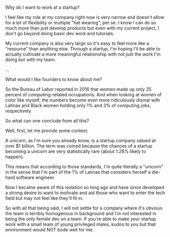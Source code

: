 Why do I want to work at a startup?

I feel like my role at my company right now is very narrow and doesn't allow for a lot of flexibility or multiple "hat wearing", per se. I know I can do so much more than just develop products but even with my current project, I don't go beyond doing basic dev work and tutorials.

My current company is also very large so it's easy to feel more like a "resource" than anything else. Through a startup, I'm hoping I'll be able to actually cultivate a more meaningful relationship with not just the work I'm doing but with my team.

...

What would I like founders to know about me?

So the Bureau of Labor reported in 2016 that women made up only 25 percent of computing-related occupations. And when looking at women of color like myself, the numbers become even more ridiculously dismal with Latinas and Black women holding only 1% and 3% of computing jobs, respectively.

So what can one conclude from all this?

Well, first, let me provide some context.

A unicorn, as I'm sure you already know, is a startup company valued at over $1 billion. The term was coined because the chances of a startup becoming a unicorn are very statistically rare (about 1.28% likely to happen).

This means that according to those standards, I'm quite literally a "unicorn" in the sense that I'm part of the 1% of Latinas that considers herself a die-hard software engineer.

Now I became aware of this isolation so long ago and have since developed a strong desire to want to motivate and aid those who want to enter the tech field but may not feel like they'll fit in.

So with all that being said, I will not settle for a company where it's obvious the team is terribly homogenous in background and I'm not interested in being the only female dev on a team. If you're able to make your startup work with a small team of young privileged males, kudos to you but that environment would NOT bode well for me.
